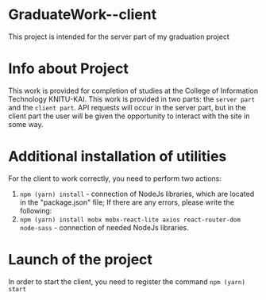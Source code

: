 # GraduateWork--client
This project is intended for the server part of my graduation project

# Info about Project
This work is provided for completion of studies at the College of Information Technology KNITU-KAI. This work is provided in two parts: the `server part` and the `client part`. API requests will occur in the server part, but in the client part the user will be given the opportunity to interact with the site in some way.

# Additional installation of utilities
For the client to work correctly, you need to perform two actions:
1) `npm (yarn) install` - connection of NodeJs libraries, which are located in the "package.json" file;
If there are any errors, please write the following:
2) `npm (yarn) install mobx mobx-react-lite axios react-router-dom node-sass` -  connection of needed NodeJs libraries.

# Launch of the project
In order to start the client, you need to register the command `npm (yarn) start`

